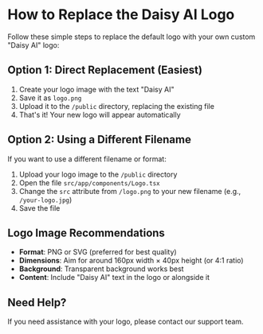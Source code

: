 # How to Replace the Daisy AI Logo

Follow these simple steps to replace the default logo with your own custom "Daisy AI" logo:

## Option 1: Direct Replacement (Easiest)

1. Create your logo image with the text "Daisy AI"
2. Save it as `logo.png`
3. Upload it to the `/public` directory, replacing the existing file
4. That's it! Your new logo will appear automatically

## Option 2: Using a Different Filename

If you want to use a different filename or format:

1. Upload your logo image to the `/public` directory
2. Open the file `src/app/components/Logo.tsx`
3. Change the `src` attribute from `/logo.png` to your new filename (e.g., `/your-logo.jpg`)
4. Save the file

## Logo Image Recommendations

- **Format**: PNG or SVG (preferred for best quality)
- **Dimensions**: Aim for around 160px width × 40px height (or 4:1 ratio)
- **Background**: Transparent background works best
- **Content**: Include "Daisy AI" text in the logo or alongside it

## Need Help?

If you need assistance with your logo, please contact our support team. 